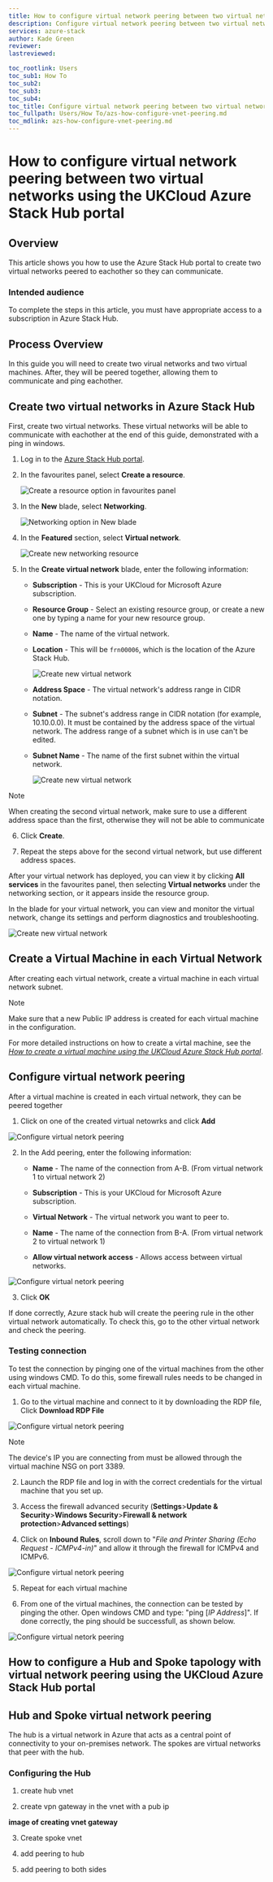 ```yaml
---
title: How to configure virtual network peering between two virtual networks using the UKCloud Azure Stack Hub portal
description: Configure virtual network peering between two virtual networks and allowing them to ping eachother
services: azure-stack
author: Kade Green
reviewer: 
lastreviewed: 

toc_rootlink: Users
toc_sub1: How To
toc_sub2: 
toc_sub3:
toc_sub4:
toc_title: Configure virtual network peering between two virtual networks - Portal
toc_fullpath: Users/How To/azs-how-configure-vnet-peering.md
toc_mdlink: azs-how-configure-vnet-peering.md
---
```


# How to configure virtual network peering between two virtual networks using the UKCloud Azure Stack Hub portal

## Overview

This article shows you how to use the Azure Stack Hub portal to create two virtual networks peered to eachother so they can communicate. 

### Intended audience

To complete the steps in this article, you must have appropriate access to a subscription in Azure Stack Hub.

## Process Overview

In this guide you will need to create two virual networks and two virtual machines. After, they will be peered together, allowing them to communicate and ping eachother.

## Create two virtual networks in Azure Stack Hub

First, create two virtual networks. These virtual networks will be able to communicate with eachother at the end of this guide, demonstrated with a ping in windows. 

1. Log in to the [Azure Stack Hub portal](https://portal.frn00006.azure.ukcloud.com).

2. In the favourites panel, select **Create a resource**.

   ![Create a resource option in favourites panel](images/azsp_newmenu.png)

3. In the **New** blade, select **Networking**.

   ![Networking option in New blade](images/azs-browser-new-networking.png)

4. In the **Featured** section, select **Virtual network**.

   ![Create new networking resource](images/azs-browser-networking-create.png)

5. In the **Create virtual network** blade, enter the following information:

   - **Subscription** - This is your UKCloud for Microsoft Azure subscription.

   - **Resource Group** - Select an existing resource group, or create a new one by typing a name for your new resource group.
   
    - **Name** - The name of the virtual network.

   - **Location** - This will be `frn00006`, which is the location of the Azure Stack Hub.

     ![Create new virtual network](images/azs-portal-vnet-config-1.png)

    - **Address Space** - The virtual network's address range in CIDR notation.

   - **Subnet** - The subnet's address range in CIDR notation (for example, 10.10.0.0). It must be contained by the address space of the virtual network. The address range of a subnet which is in use can't be edited.

   - **Subnet Name** - The name of the first subnet within the virtual network.

     ![Create new virtual network](images/azs-portal-vnet-config-2.png)

> [!NOTE]
> When creating the second virtual network, make sure to use a different address space than the first, otherwise they will not be able to communicate 

6. Click **Create**.

7. Repeat the steps above for the second virtual network, but use different address spaces.

After your virtual network has deployed, you can view it by clicking **All services** in the favourites panel, then selecting **Virtual networks** under the networking section, or it appears inside the resource group.

In the blade for your virtual network, you can view and monitor the virtual network, change its settings and perform diagnostics and troubleshooting.

![Create new virtual network](images/azs-portal-vnet-overview.png)

## Create a Virtual Machine in each Virtual Network

After creating each virtual network, create a virtual machine in each virtual network subnet.

> [!NOTE]
> Make sure that a new Public IP address is created for each virtual machine in the configuration.

For more detailed instructions on how to create a virtal machine, see the [*How to create a virtual machine using the UKCloud Azure Stack Hub portal*](azs-how-create-vm-portal.md).

## Configure virtual network peering

After a virtual machine is created in each virtual network, they can be peered together

1. Click on one of the created virtual netowrks and click **Add**

![Configure virtual netork peering](images/azs-portal-peering-1.png)

2. In the Add peering, enter the following information:

    - **Name** - The name of the connection from A-B. (From virtual network 1 to virtual network 2)

    - **Subscription** - This is your UKCloud for Microsoft Azure subscription.

    - **Virtual Network** - The virtual network you want to peer to.

    - **Name** - The name of the connection from B-A. (From virtual network 2 to virtual network 1)

    - **Allow virtual network access** - Allows access between virtual networks.

![Configure virtual netork peering](images/azs-portal-peering-2.png)

3. Click **OK**

If done correctly, Azure stack hub will create the peering rule in the other virtual network automatically. To check this, go to the other virtual network and check the peering.

### Testing connection

To test the connection by pinging one of the virtual machines from the other using windows CMD. To do this, some firewall rules needs to be changed in each virtual machine. 

1. Go to the virtual machine and connect to it by downloading the RDP file, Click **Download RDP File**

![Configure virtual netork peering](images/azs-portal-peering-5.png)

> [!NOTE]
> The device's IP you are connecting from must be allowed through the virtual machine NSG on port 3389.

2. Launch the RDP file and log in with the correct credentials for the virtual machine that you set up.

3. Access the firewall advanced security (**Settings**>**Update & Security**>**Windows Security**>**Firewall & network protection**>**Advanced settings**) 

4. Click on **Inbound Rules**, scroll down to "*File and Printer Sharing (Echo Request - ICMPv4-in)*" and allow it through the firewall for ICMPv4 and ICMPv6.

![Configure virtual netork peering](images/azs-portal-peering-3.png)

5. Repeat for each virtual machine

6. From one of the virtual machines, the connection can be tested by pinging the other. Open windows CMD and type: "ping [*IP Address*]". If done correctly, the ping should be successfull, as shown below. 

![Configure virtual netork peering](images/azs-portal-peering-4.png)

## How to configure a Hub and Spoke tapology with virtual network peering using the UKCloud Azure Stack Hub portal

## Hub and Spoke virtual network peering

The hub is a virtual network in Azure that acts as a central point of connectivity to your on-premises network. The spokes are virtual networks that peer with the hub.

### Configuring the Hub

1. create hub vnet

2. create vpn gateway in the vnet with a pub ip

**image of creating vnet gateway**

3. Create spoke vnet

4. add peering to hub

5. add peering to both sides